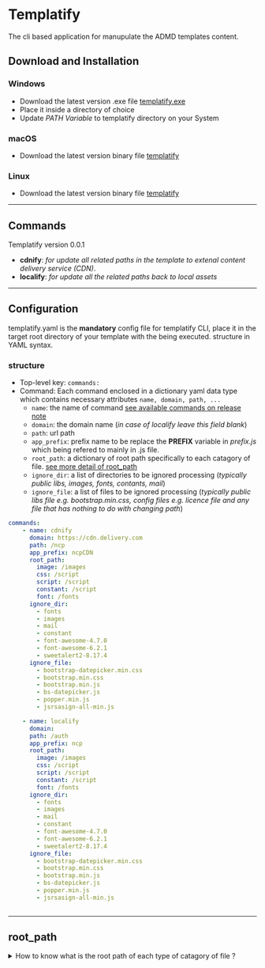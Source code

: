 # Templatify

The cli based application for manupulate the ADMD templates content.

## Download and Installation

### Windows
* Download the latest version .exe file [templatify.exe]("./bin/windows/templatify.exe")
* Place it inside a directory of choice
* Update *PATH Variable* to templatify directory on your System

### macOS
* Download the latest version binary file [templatify]("./bin/macos/templatify")

### Linux
* Download the latest version binary file [templatify]("./bin/linux/templatify")
---


## Commands
Templatify version 0.0.1
* **cdnify**: *for update all related paths in the template to extenal content delivery service (CDN)*.
* **localify**: *for update all the related paths back to local assets*

---
## Configuration
templatify.yaml is the **mandatory** config file for templatify CLI, 
place it in the target root directory of your template with the being executed.
structure in YAML syntax.

### structure

* Top-level key: `commands:`
* Command: Each command enclosed in a dictionary yaml data type which contains necessary attributes `name, domain, path, ...`
    * `name`: the name of command [see available commands on release note](#)
    * `domain`: the domain name (*in case of localify leave this field blank*)
    * `path`: url path
    * `app_prefix`: prefix name to be replace the **PREFIX** variable in *prefix.js* which being refered to mainly in .js file.
    * `root_path`: a dictionary of root path specifically to each catagory of file. [see more detail of root_path](#attr_root_path)
    * `ignore_dir`: a list of directories to be ignored processing (*typically public libs, images, fonts, contants, mail*)
    * `ignore_file`: a list of files to be ignored processing (*typically public libs file e.g. bootstrap.min.css, config files e.g. licence file and any file that has nothing to do with changing path*)

```yml
commands:
    - name: cdnify
      domain: https://cdn.delivery.com
      path: /ncp
      app_prefix: ncpCDN
      root_path:
        image: /images
        css: /script
        script: /script
        constant: /script
        font: /fonts
      ignore_dir:
        - fonts
        - images
        - mail
        - constant
        - font-awesome-4.7.0
        - font-awesome-6.2.1
        - sweetalert2-8.17.4
      ignore_file:
        - bootstrap-datepicker.min.css
        - bootstrap.min.css
        - bootstrap.min.js
        - bs-datepicker.js
        - popper.min.js
        - jsrsasign-all-min.js

    - name: localify
      domain:
      path: /auth
      app_prefix: ncp
      root_path:
        image: /images
        css: /script
        script: /script
        constant: /script
        font: /fonts
      ignore_dir:
        - fonts
        - images
        - mail
        - constant
        - font-awesome-4.7.0
        - font-awesome-6.2.1
        - sweetalert2-8.17.4
      ignore_file:
        - bootstrap-datepicker.min.css
        - bootstrap.min.css
        - bootstrap.min.js
        - bs-datepicker.js
        - popper.min.js
        - jsrsasign-all-min.js
    
```
---

## <a id="attr_root_path"></a>root_path



<details>
  <summary>How to know what is the root path of each type of catagory of file ?</summary>
  
  Basically you have to grasp how each template is structured, e.g. ncp template
  ```
    |--README.md
    |--default
        |--fonts
        |--images
        |--mail
        |--script
            |--constant
            |--css
            |--js
        |--views
  ```
  note: *default directory is excluded.* 

  **root_path** attribute

  * `font`: /fonts
  * `css`: /script
  * `script`: /scripts
  * `constant`: /scripts
  * `image`: /images

  
</details>

